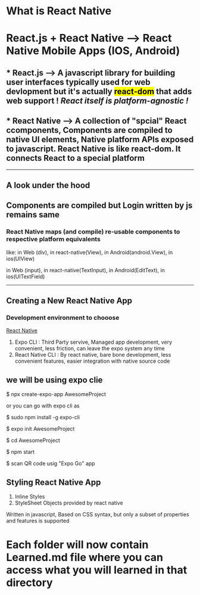 # What is React Native
# React.js + React Native --> React Native Mobile Apps (IOS, Android)


## * React.js  --> A javascript library for building user interfaces typically used for web devlopment but it's actually <mark>react-dom</mark> that adds web support ! <i> React itself is platform-agnostic ! </i>


## * React Native --> A collection of "spcial" React ccomponents, Components are compiled to native UI elements, Native platform APIs exposed to javascript. React Native is like react-dom. It connects React to a special platform

<hr>

## A look under the hood
## Components are compiled but Login written by js remains same
### React Native maps (and compile) re-usable components to respective platform equivalents
like: 
in Web (div), in react-native(View), in Android(android.View), in ios(UIView)


in Web (input), in react-native(TextInput), in Android(EditText), in ios(UITextField)

<hr>

## Creating a New React Native App
### Development environment to chooose 
<a href="https://reactnative.dev/docs/environment-setup">React Native</a>
1. Expo CLI : Third Party servive, Managed app development, very convenient, less friction, can leave the expo system any time 
2. React Native CLI : By react native, bare bone development, less convenient features, easier integration with native source code 

## we will be using expo clie 
$ npx create-expo-app AwesomeProject


or you can go with expo cli as


$ sudo npm install -g expo-cli

$ expo init AwesomeProject

$ cd AwesomeProject

$ npm start

$ scan QR code usig "Expo Go" app


## Styling React Native App
1. Inline Styles
2. StyleSheet Objects provided by react native

Written in javascript, Based on CSS syntax, but only a subset of properties and features is supported


# Each folder will now contain Learned.md file where you can access what you will learned in that directory
